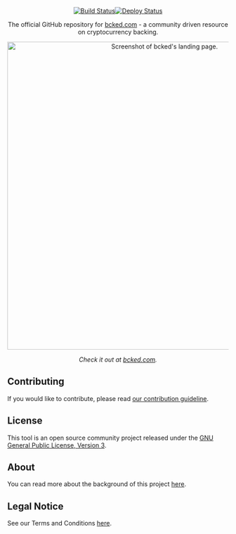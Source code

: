 <p align="center">
  <a href="https://github.com/Spenhouet/bcked/actions/workflows/deploy.yml"><img src="https://github.com/Spenhouet/bcked/actions/workflows/deploy.yml/badge.svg" alt="Build Status"></a><a href="https://github.com/Spenhouet/bcked/actions/workflows/pages/pages-build-deployment"><img src="https://github.com/Spenhouet/bcked/actions/workflows/pages/pages-build-deployment/badge.svg" alt="Deploy Status"></a>
</p>

<p align="center">The official GitHub repository for <a href="https://bcked.com/">bcked.com</a> - a community driven resource on cryptocurrency backing.</p>

<p align="center"><img src="https://raw.githubusercontent.com/Spenhouet/bcked/gh-pages/previews/landing.jpg" width=700 alt="Screenshot of bcked's landing page."></p>

<p align="center"><em>Check it out at <a href="https://bcked.com/">bcked.com</a>.</em></p>

## Contributing

If you would like to contribute, please read [our contribution guideline](CONTRIBUTING.md).

## License

This tool is an open source community project released under the [GNU General Public License, Version 3](LICENSE).

## About

You can read more about the background of this project [here](ABOUT.md).

## Legal Notice

See our Terms and Conditions [here](LEGAL_NOTICE.md).
